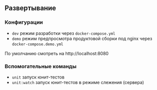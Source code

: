 ## Развертывание

### Конфигурации

-  `dev` режим разработки через `docker-compose.yml`
-  `demo` режим предпросмотра продуктовой сборки под nginx через `docker-compose.demo.yml`

По умолчанию смотреть на http://localhost:8080

### Вспомогательные команды

-  `unit` запуск юнит-тестов
-  `unit:watch` запуск юнит-тестов в режиме слежения (сервера)
